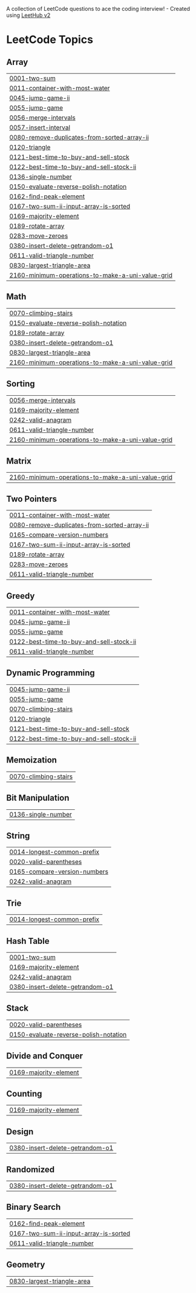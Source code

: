 A collection of LeetCode questions to ace the coding interview! - Created using [LeetHub v2](https://github.com/arunbhardwaj/LeetHub-2.0)
<!---LeetCode Topics Start-->
# LeetCode Topics
## Array
|  |
| ------- |
| [0001-two-sum](https://github.com/AyaKarama7/My-Problem-Solving/tree/master/0001-two-sum) |
| [0011-container-with-most-water](https://github.com/AyaKarama7/My-Problem-Solving/tree/master/0011-container-with-most-water) |
| [0045-jump-game-ii](https://github.com/AyaKarama7/My-Problem-Solving/tree/master/0045-jump-game-ii) |
| [0055-jump-game](https://github.com/AyaKarama7/My-Problem-Solving/tree/master/0055-jump-game) |
| [0056-merge-intervals](https://github.com/AyaKarama7/My-Problem-Solving/tree/master/0056-merge-intervals) |
| [0057-insert-interval](https://github.com/AyaKarama7/My-Problem-Solving/tree/master/0057-insert-interval) |
| [0080-remove-duplicates-from-sorted-array-ii](https://github.com/AyaKarama7/My-Problem-Solving/tree/master/0080-remove-duplicates-from-sorted-array-ii) |
| [0120-triangle](https://github.com/AyaKarama7/My-Problem-Solving/tree/master/0120-triangle) |
| [0121-best-time-to-buy-and-sell-stock](https://github.com/AyaKarama7/My-Problem-Solving/tree/master/0121-best-time-to-buy-and-sell-stock) |
| [0122-best-time-to-buy-and-sell-stock-ii](https://github.com/AyaKarama7/My-Problem-Solving/tree/master/0122-best-time-to-buy-and-sell-stock-ii) |
| [0136-single-number](https://github.com/AyaKarama7/My-Problem-Solving/tree/master/0136-single-number) |
| [0150-evaluate-reverse-polish-notation](https://github.com/AyaKarama7/My-Problem-Solving/tree/master/0150-evaluate-reverse-polish-notation) |
| [0162-find-peak-element](https://github.com/AyaKarama7/My-Problem-Solving/tree/master/0162-find-peak-element) |
| [0167-two-sum-ii-input-array-is-sorted](https://github.com/AyaKarama7/My-Problem-Solving/tree/master/0167-two-sum-ii-input-array-is-sorted) |
| [0169-majority-element](https://github.com/AyaKarama7/My-Problem-Solving/tree/master/0169-majority-element) |
| [0189-rotate-array](https://github.com/AyaKarama7/My-Problem-Solving/tree/master/0189-rotate-array) |
| [0283-move-zeroes](https://github.com/AyaKarama7/My-Problem-Solving/tree/master/0283-move-zeroes) |
| [0380-insert-delete-getrandom-o1](https://github.com/AyaKarama7/My-Problem-Solving/tree/master/0380-insert-delete-getrandom-o1) |
| [0611-valid-triangle-number](https://github.com/AyaKarama7/My-Problem-Solving/tree/master/0611-valid-triangle-number) |
| [0830-largest-triangle-area](https://github.com/AyaKarama7/My-Problem-Solving/tree/master/0830-largest-triangle-area) |
| [2160-minimum-operations-to-make-a-uni-value-grid](https://github.com/AyaKarama7/My-Problem-Solving/tree/master/2160-minimum-operations-to-make-a-uni-value-grid) |
## Math
|  |
| ------- |
| [0070-climbing-stairs](https://github.com/AyaKarama7/My-Problem-Solving/tree/master/0070-climbing-stairs) |
| [0150-evaluate-reverse-polish-notation](https://github.com/AyaKarama7/My-Problem-Solving/tree/master/0150-evaluate-reverse-polish-notation) |
| [0189-rotate-array](https://github.com/AyaKarama7/My-Problem-Solving/tree/master/0189-rotate-array) |
| [0380-insert-delete-getrandom-o1](https://github.com/AyaKarama7/My-Problem-Solving/tree/master/0380-insert-delete-getrandom-o1) |
| [0830-largest-triangle-area](https://github.com/AyaKarama7/My-Problem-Solving/tree/master/0830-largest-triangle-area) |
| [2160-minimum-operations-to-make-a-uni-value-grid](https://github.com/AyaKarama7/My-Problem-Solving/tree/master/2160-minimum-operations-to-make-a-uni-value-grid) |
## Sorting
|  |
| ------- |
| [0056-merge-intervals](https://github.com/AyaKarama7/My-Problem-Solving/tree/master/0056-merge-intervals) |
| [0169-majority-element](https://github.com/AyaKarama7/My-Problem-Solving/tree/master/0169-majority-element) |
| [0242-valid-anagram](https://github.com/AyaKarama7/My-Problem-Solving/tree/master/0242-valid-anagram) |
| [0611-valid-triangle-number](https://github.com/AyaKarama7/My-Problem-Solving/tree/master/0611-valid-triangle-number) |
| [2160-minimum-operations-to-make-a-uni-value-grid](https://github.com/AyaKarama7/My-Problem-Solving/tree/master/2160-minimum-operations-to-make-a-uni-value-grid) |
## Matrix
|  |
| ------- |
| [2160-minimum-operations-to-make-a-uni-value-grid](https://github.com/AyaKarama7/My-Problem-Solving/tree/master/2160-minimum-operations-to-make-a-uni-value-grid) |
## Two Pointers
|  |
| ------- |
| [0011-container-with-most-water](https://github.com/AyaKarama7/My-Problem-Solving/tree/master/0011-container-with-most-water) |
| [0080-remove-duplicates-from-sorted-array-ii](https://github.com/AyaKarama7/My-Problem-Solving/tree/master/0080-remove-duplicates-from-sorted-array-ii) |
| [0165-compare-version-numbers](https://github.com/AyaKarama7/My-Problem-Solving/tree/master/0165-compare-version-numbers) |
| [0167-two-sum-ii-input-array-is-sorted](https://github.com/AyaKarama7/My-Problem-Solving/tree/master/0167-two-sum-ii-input-array-is-sorted) |
| [0189-rotate-array](https://github.com/AyaKarama7/My-Problem-Solving/tree/master/0189-rotate-array) |
| [0283-move-zeroes](https://github.com/AyaKarama7/My-Problem-Solving/tree/master/0283-move-zeroes) |
| [0611-valid-triangle-number](https://github.com/AyaKarama7/My-Problem-Solving/tree/master/0611-valid-triangle-number) |
## Greedy
|  |
| ------- |
| [0011-container-with-most-water](https://github.com/AyaKarama7/My-Problem-Solving/tree/master/0011-container-with-most-water) |
| [0045-jump-game-ii](https://github.com/AyaKarama7/My-Problem-Solving/tree/master/0045-jump-game-ii) |
| [0055-jump-game](https://github.com/AyaKarama7/My-Problem-Solving/tree/master/0055-jump-game) |
| [0122-best-time-to-buy-and-sell-stock-ii](https://github.com/AyaKarama7/My-Problem-Solving/tree/master/0122-best-time-to-buy-and-sell-stock-ii) |
| [0611-valid-triangle-number](https://github.com/AyaKarama7/My-Problem-Solving/tree/master/0611-valid-triangle-number) |
## Dynamic Programming
|  |
| ------- |
| [0045-jump-game-ii](https://github.com/AyaKarama7/My-Problem-Solving/tree/master/0045-jump-game-ii) |
| [0055-jump-game](https://github.com/AyaKarama7/My-Problem-Solving/tree/master/0055-jump-game) |
| [0070-climbing-stairs](https://github.com/AyaKarama7/My-Problem-Solving/tree/master/0070-climbing-stairs) |
| [0120-triangle](https://github.com/AyaKarama7/My-Problem-Solving/tree/master/0120-triangle) |
| [0121-best-time-to-buy-and-sell-stock](https://github.com/AyaKarama7/My-Problem-Solving/tree/master/0121-best-time-to-buy-and-sell-stock) |
| [0122-best-time-to-buy-and-sell-stock-ii](https://github.com/AyaKarama7/My-Problem-Solving/tree/master/0122-best-time-to-buy-and-sell-stock-ii) |
## Memoization
|  |
| ------- |
| [0070-climbing-stairs](https://github.com/AyaKarama7/My-Problem-Solving/tree/master/0070-climbing-stairs) |
## Bit Manipulation
|  |
| ------- |
| [0136-single-number](https://github.com/AyaKarama7/My-Problem-Solving/tree/master/0136-single-number) |
## String
|  |
| ------- |
| [0014-longest-common-prefix](https://github.com/AyaKarama7/My-Problem-Solving/tree/master/0014-longest-common-prefix) |
| [0020-valid-parentheses](https://github.com/AyaKarama7/My-Problem-Solving/tree/master/0020-valid-parentheses) |
| [0165-compare-version-numbers](https://github.com/AyaKarama7/My-Problem-Solving/tree/master/0165-compare-version-numbers) |
| [0242-valid-anagram](https://github.com/AyaKarama7/My-Problem-Solving/tree/master/0242-valid-anagram) |
## Trie
|  |
| ------- |
| [0014-longest-common-prefix](https://github.com/AyaKarama7/My-Problem-Solving/tree/master/0014-longest-common-prefix) |
## Hash Table
|  |
| ------- |
| [0001-two-sum](https://github.com/AyaKarama7/My-Problem-Solving/tree/master/0001-two-sum) |
| [0169-majority-element](https://github.com/AyaKarama7/My-Problem-Solving/tree/master/0169-majority-element) |
| [0242-valid-anagram](https://github.com/AyaKarama7/My-Problem-Solving/tree/master/0242-valid-anagram) |
| [0380-insert-delete-getrandom-o1](https://github.com/AyaKarama7/My-Problem-Solving/tree/master/0380-insert-delete-getrandom-o1) |
## Stack
|  |
| ------- |
| [0020-valid-parentheses](https://github.com/AyaKarama7/My-Problem-Solving/tree/master/0020-valid-parentheses) |
| [0150-evaluate-reverse-polish-notation](https://github.com/AyaKarama7/My-Problem-Solving/tree/master/0150-evaluate-reverse-polish-notation) |
## Divide and Conquer
|  |
| ------- |
| [0169-majority-element](https://github.com/AyaKarama7/My-Problem-Solving/tree/master/0169-majority-element) |
## Counting
|  |
| ------- |
| [0169-majority-element](https://github.com/AyaKarama7/My-Problem-Solving/tree/master/0169-majority-element) |
## Design
|  |
| ------- |
| [0380-insert-delete-getrandom-o1](https://github.com/AyaKarama7/My-Problem-Solving/tree/master/0380-insert-delete-getrandom-o1) |
## Randomized
|  |
| ------- |
| [0380-insert-delete-getrandom-o1](https://github.com/AyaKarama7/My-Problem-Solving/tree/master/0380-insert-delete-getrandom-o1) |
## Binary Search
|  |
| ------- |
| [0162-find-peak-element](https://github.com/AyaKarama7/My-Problem-Solving/tree/master/0162-find-peak-element) |
| [0167-two-sum-ii-input-array-is-sorted](https://github.com/AyaKarama7/My-Problem-Solving/tree/master/0167-two-sum-ii-input-array-is-sorted) |
| [0611-valid-triangle-number](https://github.com/AyaKarama7/My-Problem-Solving/tree/master/0611-valid-triangle-number) |
## Geometry
|  |
| ------- |
| [0830-largest-triangle-area](https://github.com/AyaKarama7/My-Problem-Solving/tree/master/0830-largest-triangle-area) |
<!---LeetCode Topics End-->